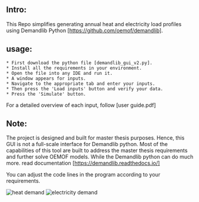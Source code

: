 ## Intro:
This Repo simplifies generating annual heat and electricity load profiles using Demandlib Python [https://github.com/oemof/demandlib].
## usage:
	* First download the python file [demandlib_gui_v2.py].
 	* Install all the requirements in your environment.
  	* Open the file into any IDE and run it.
   	* A window appears for inputs.
    * Navigate to the appropriate tab and enter your inputs.
    * Then press the 'Load inputs' button and verify your data.
    * Press the 'Simulate' button.
For a detailed overview of each input, follow [user guide.pdf]

## Note:
The project is designed and built for master thesis purposes. Hence, this GUI is not a full-scale interface for Demandlib python.
Most of the capabilities of this tool are built to address the master thesis requirements and further solve OEMOF models. 
While the Demandlib python can do much more. read documentation [https://demandlib.readthedocs.io/]

 You can adjust the code lines in the program according to your requirements. 

![heat demand](https://github.com/vaijayanth-sheri/Demandlib_GUI/assets/132249172/1fe181b0-c112-435f-b921-370289963681)
![electricity demand](https://github.com/vaijayanth-sheri/Demandlib_GUI/assets/132249172/0eaa5f68-5ab1-4061-ab38-be9bd6a27b65)
